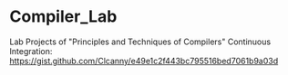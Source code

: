# Compiler_Lab
Lab Projects of "Principles and Techniques of Compilers"
Continuous Integration: https://gist.github.com/Clcanny/e49e1c2f443bc795516bed7061b9a03d
